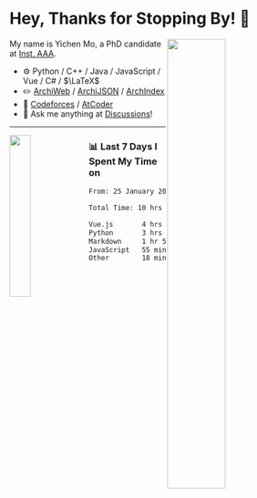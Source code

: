 # Hey, Thanks for Stopping By! 🦭

<picture>
    <source media="(prefers-color-scheme: dark)" srcset="https://github-readme-stats.vercel.app/api?username=amomorning&show_icons=true&theme=noctis_minimus&hide=issues">
    <img align="right" width="45%" src="https://github-readme-stats.vercel.app/api?username=amomorning&show_icons=true&theme=graywhite&hide=issues">
</picture>


My name is Yichen Mo, a PhD candidate at [Inst. AAA](https://archialgo.com).

-   :gear: Python / C++ / Java / JavaScript / Vue / C# / $\LaTeX$ 
-   :pencil2: [ArchiWeb](https://web.archialgo.com) / [ArchiJSON](https://www.food4rhino.com/en/app/archijson) / [ArchIndex](https://index.archialgo.com/) 
-   :abacus: [Codeforces](https://codeforces.com/profile/LaPluma) / [AtCoder](https://atcoder.jp/users/amomorning)
-   :thought_balloon: Ask me anything at [Discussions](https://github.com/amomorning/amomorning/discussions/new)!


---

<picture>
    <source media="(prefers-color-scheme: dark)" srcset="https://github-readme-stats.vercel.app/api/top-langs/?username=amomorning&hide=Mathematica&theme=noctis_minimus">
    <img align="left" width="27%" src="https://github-readme-stats.vercel.app/api/top-langs/?username=amomorning&hide=Mathematica&theme=graywhite">
</picture>

  
### 📊 Last 7 Days I Spent My Time on

<!--START_SECTION:waka-->

```txt
From: 25 January 2024 - To: 01 February 2024

Total Time: 10 hrs 43 mins

Vue.js       4 hrs 12 mins   █████████▓░░░░░░░░░░░░░░░   39.24 %
Python       3 hrs 7 mins    ███████▒░░░░░░░░░░░░░░░░░   29.20 %
Markdown     1 hr 59 mins    ████▓░░░░░░░░░░░░░░░░░░░░   18.55 %
JavaScript   55 mins         ██░░░░░░░░░░░░░░░░░░░░░░░   08.59 %
Other        18 mins         ▓░░░░░░░░░░░░░░░░░░░░░░░░   02.80 %
```

<!--END_SECTION:waka-->　　
